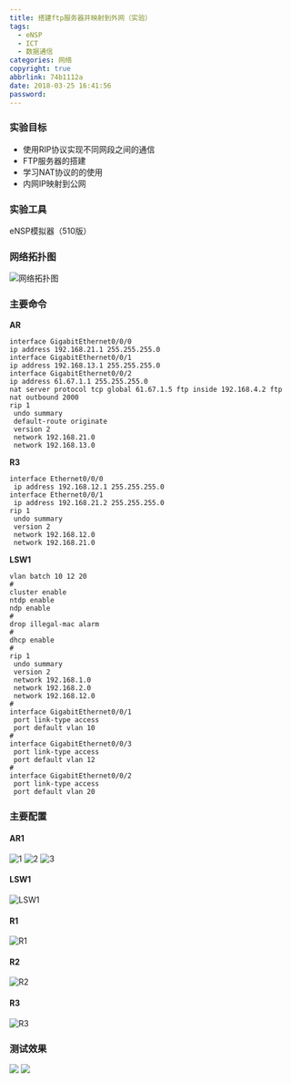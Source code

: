 ```yaml
---
title: 搭建ftp服务器并映射到外网（实验）
tags:
  - eNSP
  - ICT
  - 数据通信
categories: 网络
copyright: true
abbrlink: 74b1112a
date: 2018-03-25 16:41:56
password:
---
```


### 实验目标
+  使用RIP协议实现不同网段之间的通信
+  FTP服务器的搭建
+  学习NAT协议的的使用
+  内网IP映射到公网

### 实验工具

 eNSP模拟器（510版）
 
 ### 网络拓扑图
![网络拓扑图][1]

### 主要命令
 **AR**
```AR
interface GigabitEthernet0/0/0
ip address 192.168.21.1 255.255.255.0 
interface GigabitEthernet0/0/1
ip address 192.168.13.1 255.255.255.0
interface GigabitEthernet0/0/2
ip address 61.67.1.1 255.255.255.0 
nat server protocol tcp global 61.67.1.5 ftp inside 192.168.4.2 ftp
nat outbound 2000
rip 1
 undo summary
 default-route originate
 version 2
 network 192.168.21.0
 network 192.168.13.0
```
 **R3**
```R3
interface Ethernet0/0/0
 ip address 192.168.12.1 255.255.255.0
interface Ethernet0/0/1
 ip address 192.168.21.2 255.255.255.0
rip 1
 undo summary
 version 2
 network 192.168.12.0
 network 192.168.21.0
```
 **LSW1**
```LSW1
vlan batch 10 12 20
#
cluster enable
ntdp enable
ndp enable
#
drop illegal-mac alarm
#
dhcp enable
#
rip 1
 undo summary
 version 2
 network 192.168.1.0
 network 192.168.2.0
 network 192.168.12.0
#
interface GigabitEthernet0/0/1
 port link-type access
 port default vlan 10
#
interface GigabitEthernet0/0/3
 port link-type access
 port default vlan 12
#
interface GigabitEthernet0/0/2
 port link-type access
 port default vlan 20
```

### 主要配置
#### AR1
![1][2]
![2][3]
![3][4]
#### LSW1
![LSW1][5]
#### R1
![R1][6]
#### R2
![R2][7]
#### R3
![R3][8]

### 测试效果

![ ][9]
![ ][10]


  [1]: http://data.singlelovely.cn/xsj/2018/3/25/%E6%8B%93%E6%89%91%E5%9B%BE.png
  [2]: http://data.singlelovely.cn/xsj/2018/3/25/AR1.png
  [3]: http://data.singlelovely.cn/xsj/2018/3/25/AR2.png
  [4]: http://data.singlelovely.cn/xsj/2018/3/25/AR3.png
  [5]: http://data.singlelovely.cn/xsj/2018/3/25/LSW1.png
  [6]: http://data.singlelovely.cn/xsj/2018/3/25/R1.png
  [7]: http://data.singlelovely.cn/xsj/2018/3/25/R2.png
  [8]: http://data.singlelovely.cn/xsj/2018/3/25/R3.png
  [9]: http://data.singlelovely.cn/xsj/2018/3/25/%E5%AE%A2%E6%88%B7%E7%AB%AF.png
  [10]: http://data.singlelovely.cn/xsj/2018/3/25/%E7%BB%93%E6%9E%9C%E6%B5%8B%E8%AF%95.png